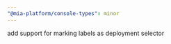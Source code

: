 ```yaml
---
"@mia-platform/console-types": minor
---
```


add support for marking labels as deployment selector
